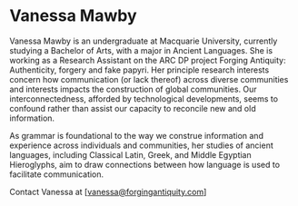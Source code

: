 # Vanessa Mawby

Vanessa Mawby is an undergraduate at Macquarie University, currently studying a Bachelor of Arts, with a major in Ancient Languages. She is working as a Research Assistant on the ARC DP project Forging Antiquity: Authenticity, forgery and fake papyri. Her principle research interests concern how communication (or lack thereof) across diverse communities and interests impacts
the construction of global communities. Our interconnectedness, afforded by technological developments, seems to confound rather than assist our capacity to reconcile new and old information. 

As grammar is foundational to the way we construe information and experience across individuals and communities, her studies of ancient languages, including Classical Latin, Greek, and Middle Egyptian Hieroglyphs, aim to draw connections between how language is used to facilitate communication. 

Contact Vanessa at 
[vanessa@forgingantiquity.com] 
